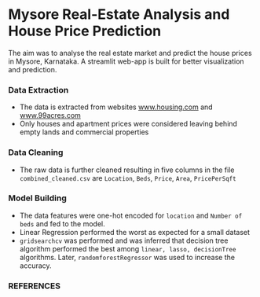  # Mysore Real-Estate Analysis and House Price Prediction
The aim was to analyse the real estate market and predict the house prices in Mysore, Karnataka. A streamlit web-app is built for better visualization and prediction.  

### Data Extraction
* The data is extracted from websites www.housing.com and www.99acres.com
* Only houses and apartment prices were considered leaving behind empty lands and commercial properties

### Data Cleaning
* The raw data is further cleaned resulting in five columns in the file `combined_cleaned.csv` are `Location`, `Beds`, `Price`, `Area`, `PricePerSqft`

### Model Building
* The data features were one-hot encoded for `location` and `Number of beds` and fed to the model.
* Linear Regression performed the worst as expected for a small dataset
* `gridsearchcv` was performed and was inferred that decision tree algorithm performed the best among `linear, lasso, decisionTree` algorithms. Later, `randomforestRegressor` was used to increase the accuracy.

### REFERENCES
[](https://www.geeksforgeeks.org/random-forest-regression-in-python/)
[](https://scikit-learn.org/stable/modules/generated/sklearn.ensemble.RandomForestRegressor.html) 
